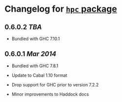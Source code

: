 # Changelog for [`hpc` package](http://hackage.haskell.org/package/hpc)

## 0.6.0.2  *TBA*

  * Bundled with GHC 7.10.1

## 0.6.0.1  *Mar 2014*

  * Bundled with GHC 7.8.1

  * Update to Cabal 1.10 format

  * Drop support for GHC prior to version 7.2.2

  * Minor improvements to Haddock docs
